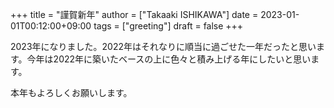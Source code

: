 +++
title = "謹賀新年"
author = ["Takaaki ISHIKAWA"]
date = 2023-01-01T00:12:00+09:00
tags = ["greeting"]
draft = false
+++

2023年になりました。2022年はそれなりに順当に過ごせた一年だったと思います。今年は2022年に築いたベースの上に色々と積み上げる年にしたいと思います。  

本年もよろしくお願いします。
